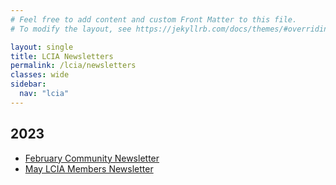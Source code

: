 ```yaml
---
# Feel free to add content and custom Front Matter to this file.
# To modify the layout, see https://jekyllrb.com/docs/themes/#overriding-theme-defaults

layout: single
title: LCIA Newsletters
permalink: /lcia/newsletters
classes: wide
sidebar:
  nav: "lcia"
---
```

## 2023
- <a target="_blank" rel="noopener noreferrer" href="/_lfs/docs/newsletter/2023-02-Community_Newsletter.pdf">February Community Newsletter</a>
- <a target="_blank" rel="noopener noreferrer" href="https://members.lakecavanaugh.info/_lfs/docs/newsletters/2023-05-LCIA-Newsletter.pdf">May LCIA Members Newsletter</a>
